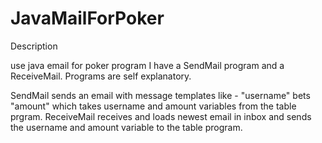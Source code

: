 # JavaMailForPoker
Description


use java email for poker program I have a SendMail program and a ReceiveMail. Programs are self explanatory.

SendMail sends an email with message templates like - "username" bets "amount" which takes username and amount variables from the table prgram. ReceiveMail receives and loads newest email in inbox and sends the username and amount variable to the table program.

